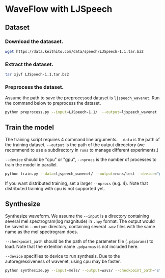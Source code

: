 # WaveFlow with LJSpeech

## Dataset

### Download the datasaet.

```bash
wget https://data.keithito.com/data/speech/LJSpeech-1.1.tar.bz2
```

### Extract the dataset.

```bash
tar xjvf LJSpeech-1.1.tar.bz2
```

### Preprocess the dataset. 

Assume the path to save the preprocessed dataset is `ljspeech_wavenet`. Run the command below to preprocess the dataset.

```bash
python preprocess.py --input=LJSpeech-1.1/  --output=ljspeech_wavenet
```

## Train the model

The training script requires 4 command line arguments.
`--data` is the path of the training dataset, `--output` is the path of the output direcctory (we recommend to use a subdirectory in `runs` to manage different experiments.)

`--device` should be "cpu" or "gpu", `--nprocs` is the number of processes to train the model in parallel.

```bash
python train.py --data=ljspeech_wavenet/ --output=runs/test --device="gpu" --nprocs=1
```

If you want distributed training, set a larger `--nprocs` (e.g. 4). Note that distributed training with cpu is not supported yet.

## Synthesize

Synthesize waveform. We assume the `--input` is a directory containing several mel spectrogram(log magnitude) in `.npy` format. The output would be saved in `--output` directory, containing several `.wav` files with the same name as the mel spectrogram does.

`--checkpoint_path` should be the path of the parameter file (`.pdparams`) to load. Note that the extention name `.pdparmas` is not included here.

`--device` specifiies to device to run synthesis. Due to the autoregressiveness of wavenet, using cpu may be faster.

```bash
python synthesize.py --input=mels/ --output=wavs/ --checkpoint_path='step-2000000' --device="cpu" --verbose
```